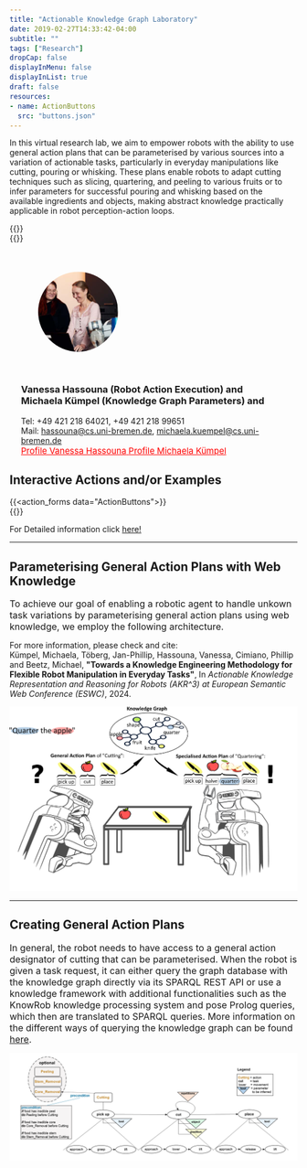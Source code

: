 ```yaml
---
title: "Actionable Knowledge Graph Laboratory"
date: 2019-02-27T14:33:42-04:00
subtitle: ""
tags: ["Research"]
dropCap: false
displayInMenu: false
displayInList: true
draft: false
resources:
- name: ActionButtons
  src: "buttons.json"
---
```

In this virtual research lab, we aim to empower robots with the ability to use general action plans that can be parameterised by various sources into a variation of actionable tasks, particularly in everyday manipulations like cutting, pouring or whisking. These plans enable robots to adapt cutting techniques such as slicing, quartering, and peeling to various fruits or to infer parameters for successful pouring and whisking based on the available ingredients and objects, making abstract knowledge practically applicable in robot perception-action loops.


<div class="hidde-after-preview">
  {{<action_forms data="ActionButtons">}}
  </br>
  {{<Webinterface>}}
  </br>
 <!-- For Detailed information click
  <a class="btn btn-success" target="_blank" href="actionable-knowledge-graph-laboratory/"><b>here!</b></a>  -->
</div>

<!--more-->


<div class="main-well-flex-container" style="margin:20px;align-items: center;">

  <div style="flex:30%;">
      <img src="VHuMK3.png" width="200" style="clip-path: circle(35%);">
  </div>

  <div style="flex:70%;">
    <h3>Vanessa Hassouna (Robot Action Execution) and Michaela Kümpel (Knowledge Graph Parameters) and</h3>
    Tel:     +49 421 218 64021, +49 421 218 99651 <br>
    <!--Fax:     +49 XXXXXXXXXX <br> -->
    Mail:     <a href="mailto:hassouna@cs.uni-bremen.de">hassouna@cs.uni-bremen.de</a>, <a href="mailto:michaela.kuempel@cs.uni-bremen.de">michaela.kuempel@cs.uni-bremen.de</a> <br>
      <a style="color:red" href="https://ai.uni-bremen.de/team/vanessa_hassouna">
      <span style="font-size: 15px;">Profile Vanessa Hassouna</span>
        <a style="color:red" href="https://ai.uni-bremen.de/team/michaela_kümpel">
      <span style="font-size: 15px;">Profile Michaela Kümpel</span>
    </a>
  </div>

</div> 

Interactive Actions and/or Examples
---
{{<action_forms data="ActionButtons">}}
</br>
{{<Webinterface>}}
</br>

For Detailed information click 
<a href="https://food-ninja.github.io/WebKat-MealRobot//">here!</a> 


<hr>
<h2>Parameterising General Action Plans with Web Knowledge</h2>

<font size=3>To achieve our goal of enabling a robotic agent to handle unkown task variations by parameterising general action plans using web knowledge, we employ the following architecture.</font>

For more information, please check and cite:<br>
Kümpel, Michaela, Töberg, Jan-Phillip, Hassouna, Vanessa, Cimiano, Phillip and Beetz, Michael, <b>"Towards a Knowledge Engineering Methodology for Flexible Robot Manipulation in Everyday Tasks"</b>, In <i>Actionable Knowledge Representation and Reasoning for Robots (AKR^3) at European Semantic Web Conference (ESWC)</i>, 2024.<br>

<p align="center">
  <img src="Motivation4.jpg" width="600" alt="Action Plans"/><br>
</p>


<hr>


<h2>Creating General Action Plans</h2>


<font size=3>In general, the robot needs to have access to a general action designator of cutting that can be parameterised.
When the robot is given a task request, it can either query the graph database with the knowledge graph directly via its SPARQL REST API or use a knowledge framework with additional functionalities such as the KnowRob knowledge processing system and pose Prolog queries, which then are translated to SPARQL queries.
More information on the different ways of querying the knowledge graph can be found <a href="https://food-ninja.github.io/WebKat-MealRobot/posts/querylikearobot/">here</a>.</font>
<p align="center">
<img src="CuttingWithParameters.png" width="800" alt="Parameters"/>
</p>

